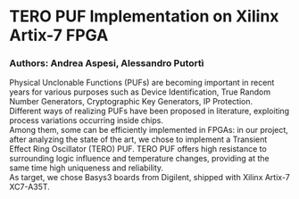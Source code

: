 # TERO PUF Implementation on Xilinx Artix-7 FPGA
### Authors: Andrea Aspesi, Alessandro Putortì

Physical Unclonable Functions (PUFs) are becoming important in recent years for various purposes such as Device Identification, True Random Number Generators, Cryptographic Key Generators, IP Protection.  
Different ways of realizing PUFs have been proposed in literature, exploiting process variations occurring inside chips.  
Among them, some can be efficiently implemented in FPGAs: in our project, after analyzing the state of the art, we chose to implement a Transient Effect Ring Oscillator (TERO) PUF.
TERO PUF offers high resistance to surrounding logic influence and temperature changes, providing at the same time high uniqueness and reliability.  
As target, we chose Basys3 boards from Digilent, shipped with Xilinx Artix-7 XC7-A35T.